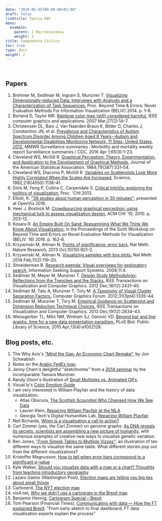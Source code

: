 ```yaml
---
date: "2019-05-05T00:00:00+01:00"
draft: false
linktitle: Teoria RBC
menu:
  example:
    parent: 2 Macroeconomia
    weight: 3
title: Componente Cíclico
toc: true
type: docs
weight: 2
---
```


<br>

## Papers

1.  Brehmer M, Sedlmair M, Ingram S, Munzner T. [Visualizing Dimensionally-reduced Data: Interviews with Analysts and a Characterization of Task Sequences.](http://dl.acm.org/citation.cfm?id=2669559) Proc. Beyond Time & Errors: Novel Evaluation Methods For Information Visualization (BELIV) 2014\. p. 1–8.
2.  Borland D, Taylor MR. [Rainbow color map (still) considered harmful.](http://ieeexplore.ieee.org/xpl/articleDetails.jsp?reload=true&arnumber=4118486) IEEE computer graphics and applications. 2007 Mar;27(2):14–7.
3.  Christensen DL, Baio J, Van Naarden Braun K, Bilder D, Charles J, Constantino JN, et al. [Prevalence and Characteristics of Autism Spectrum Disorder Among Children Aged 8 Years--Autism and Developmental Disabilities Monitoring Network, 11 Sites, United States, 2012.](http://www.cdc.gov/mmwr/volumes/65/ss/ss6503a1.htm) MMWR Surveillance summaries : Morbidity and mortality weekly report Surveillance summaries / CDC. 2016 Apr 1;65(3):1–23.
4.  Cleveland WS, McGill R. [Graphical Perception: Theory, Experimentation, and Application to the Development of Graphical Methods.](http://www.tandfonline.com/doi/abs/10.1080/01621459.1984.10478080) Journal of the American Statistical Association. 1984;79(387):531–54.
5.  Cleveland WS, Diaconis P, McGill R. [Variables on Scatterplots Look More Highly Correlated When the Scales Are Increased.](http://science.sciencemag.org/content/216/4550/1138.full.pdf+html) Science; 1982;216(4550):1138–41.
6.  Dörk M, Feng P, Collins C, Carpendale S. [Critical InfoVis: exploring the politics of visualization.](http://portal.acm.org/citation.cfm?id=2468356.2468739&coll=DL&dl=GUIDE&CFID=460495180&CFTOKEN=15985043) Proc. 'CHI 2013.
7.  Elliott, K. ["39 studies about human perception in 30 minutes"](https://medium.com/@kennelliott/39-studies-about-human-perception-in-30-minutes-4728f9e31a73#.l9wps0emh); presented at OpenVis 2016.
8.  Heer J, Bostock M. [Crowdsourcing graphical perception: using mechanical turk to assess visualization design.](http://dl.acm.org/citation.cfm?id=1753357) ACM CHI '10; 2010\. p. 203–12.
9.  Kosara R. [An Empire Built On Sand: Reexamining What We Think We Know About Visualization.](http://dl.acm.org/citation.cfm?doid=2993901.2993909) in the Proceedings of the Sixth Workshop on Beyond Time and Errors on Novel Evaluation Methods for Visualization (BELIV '16) 2016\. p. 162–8.
10.  Krzywinski M, Altman N. [Points of significance: error bars.](http://www.nature.com/nmeth/journal/v10/n10/full/nmeth.2659.html) Nat Meth. Nature Research; 2013 Oct;10(10):921–2\.
11.  Krzywinski M, Altman N. [Visualizing samples with box plots.](http://www.nature.com/nmeth/journal/v11/n2/full/nmeth.2813.html) Nat Meth. 2014 Feb;11(2):119–20.
12.  Shneiderman B. [Research agenda: Visual overviews for exploratory search.](http://www.ils.unc.edu/ISSS/ISSS_final_report.pdf#page=96) Information Seeking Support Systems. 2008;11:4\.
13.  Sedlmair M, Meyer M, Munzner T. [Design Study Methodology: Reflections from the Trenches and the Stacks.](http://www.cs.ubc.ca/labs/imager/tr/2012/dsm/) IEEE Transactions on Visualization and Computer Graphics. 2012 Dec;18(12):2431–40.
14.  Sedlmair M, Tatu A, Munzner T, Tory M. [A Taxonomy of Visual Cluster Separation Factors.](http://onlinelibrary.wiley.com/wol1/doi/10.1111/j.1467-8659.2012.03125.x/full) Computer Graphics Forum. 2012;31(3pt4):1335–44\.
15.  Sedlmair M, Munzner T, Tory M. [Empirical Guidance on Scatterplot and Dimension Reduction Technique Choices.](http://www.cs.ubc.ca/labs/imager/tr/2013/ScatterplotEval/) IEEE Transactions on Visualization and Computer Graphics. 2013 Dec;19(12):2634–43.
16.  Weissgerber TL, Milic NM, Winham SJ, Garovic VD. [Beyond bar and line graphs: time for a new data presentation paradigm.](http://dx.plos.org/10.1371/journal.pbio.1002128) PLoS Biol. Public Library of Science; 2015 Apr;13(4):e1002128.

## Blog posts, etc.

1.  The Why Axis's ["Mind the Gap: An Economic Chart Remake"](http://thewhyaxis.info/gap-remake/), by Jon Schwabish
2.  Notes on the [Arabic FedEx logo](http://imjustcreative.com/the-arabic-fedex-logo/2012/02/01/amp/).
3.  Jenny Cham's delightful "sketchnotes" from a [2014 seminar](http://jennycham.co.uk/2014/07/a-peek-into-the-world-of-data-visualisation-with-prof-munzner/) by the incomparable Tamara Munzner.
4.  Randy Olson's illustration of [Small Multiples vs. Animated GIFs](http://www.randalolson.com/2015/08/23/small-multiples-vs-animated-gifs-for-showing-changes-in-fertility-rates-over-time/).
5.  Visual.ly's [Color Emotion Guide](http://visual.ly/color-emotion-guide)
6.  <a name="playfair"></a>I am very interested in William Playfair and the history of data visualization:
    *   Atlas Obscura, [The Scottish Scoundrel Who Changed How We See Data](http://www.atlasobscura.com/articles/the-scottish-scoundrel-who-changed-how-we-see-data)
    *   Lauren Klein, [Repairing William Playfair at the MLA](http://dhlab.lmc.gatech.edu/uncategorized/repairing-william-playfair-at-the-mla/)
    *   Georgia Tech's Digital Humanities Lab, [Repairing William Playfair](http://dhlab.lmc.gatech.edu/repairing-william-playfair/)
7.  Neil Richards, [When is a visualisation a call to action?](https://questionsindataviz.wordpress.com/2016/10/09/when-is-a-visualisation-a-call-to-action/)
8.  Carl Zimmer (yes, _the_ Carl Zimmer) on genome graphs: [As DNA reveals its secrets, scientists are assembling a new picture of humanity](https://www.statnews.com/2016/10/07/dna-genome-sequencing-new-maps/), with numerous examples of creative new ways to visualize genetic variation.
9.  Ben Jones, ["From Simple Tables to Multiple Vizzes"](http://dataremixed.com/2016/10/simple-tables-multiple-vizzes/): an illustration of ten different ways to visualize the same table. What different stories pop out from the different visualizations?
10.  Kristoffer Magnusson, [How to tell when error bars correspond to a significant p-value](http://rpsychologist.com/how-to-tell-when-error-bars-correspond-to-a-significant-p-value)
11.  Kyle Walker, [Should you visualize data with a map or a chart? Thoughts from teaching introductory geography](http://walkerke.github.io/2015/04/map-or-chart/)
12.  Lazaro Gamio (Washington Post), [Election maps are telling you big lies about small things](https://www.washingtonpost.com/graphics/politics/2016-election/how-election-maps-lie/)
13.  Cartonerd, [The NYT election map](http://cartonerd.blogspot.de/2016/11/the-nyt-election-map.html?m=1)
14.  vis4.net, [Why we didn’t use a cartogram in the Brexit map](http://vis4.net/blog/posts/to-cartogram-or-not-to-cartogram-the-brexit/)
15.  Benjamin Hennig, [Cartogram Special – Brexit](http://geographical.co.uk/places/mapping/item/1805-cartogram-special-brexit)
16.  Tom Pearson (Financial Times), [Communicating with data — How the FT explained Brexit](https://www.ft.com/content/3bfc0aac-4ccd-11e6-88c5-db83e98a590a): "From early sketch to final dashboard, FT data visualisation experts explain the process"
